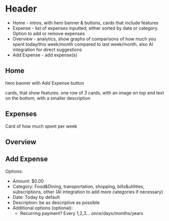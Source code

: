 # Header
 
* Home - intros, with hero banner & buttons, cards that include features
* Expense - list of expenses inputted, either sorted by date or category. Option to add or remove expenses
* Overview - analytics, show graphs of comparisons of how much you spent today/this week/month compared to last week/month, also AI integration for direct suggestions
* Add Expense - add expense(s)

## Home
hero banner with Add Expense button

cards, that show features. one row of 3 cards, with an image on top and text on the bottom, with a smaller description

## Expenses
Card of how much spent per week

## Overview

## Add Expense
Options:

* Amount: $0.00
* Category: Food&Dining, transportation, shopping, bills&utilities, subscriptions, other (AI integration to add more categories if necessary)
* Date: Today by default
* Description: be as descriptive as possible
* Additional options (optional):
    * Recurring payment? Every 1,2,3... once/days/months/years
